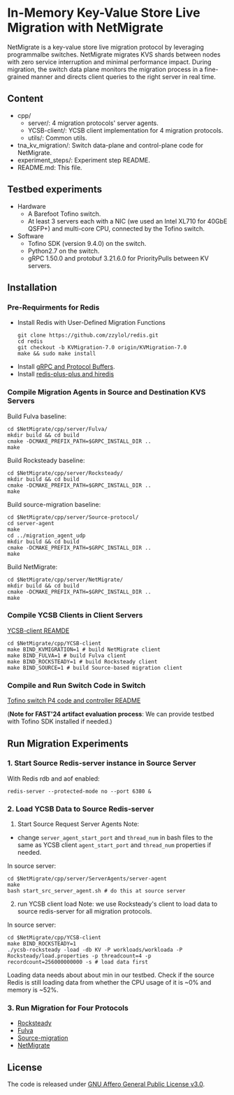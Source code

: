 # In-Memory Key-Value Store Live Migration with NetMigrate

NetMigrate is a key-value store live migration protocol by leveraging programmalbe switches. NetMigrate migrates KVS shards between nodes with zero service interruption and minimal performance impact. During migration, the switch data plane monitors the migration process in a fine-grained manner and directs client queries to the right server in real time.

## Content
* cpp/
    * server/: 4 migration protocols' server agents.
    * YCSB-client/: YCSB client implementation for 4 migration protocols.
    * utils/: Common utils.
* tna_kv_migration/: Switch data-plane and control-plane code for NetMigrate. 
* experiment_steps/: Experiment step README.
* README.md: This file.

## Testbed experiments
* Hardware 
   * A Barefoot Tofino switch.
   * At least 3 servers each with a NIC (we used an Intel XL710 for 40GbE QSFP+) and multi-core CPU, connected by the Tofino switch.
* Software
   * Tofino SDK (version 9.4.0) on the switch.
   * Python2.7 on the switch.
   * gRPC 1.50.0 and protobuf 3.21.6.0 for PriorityPulls between KV servers.

## Installation
### Pre-Requirments for Redis

* Install Redis with User-Defined Migration Functions
    ```
    git clone https://github.com/zzylol/redis.git
    cd redis
    git checkout -b KVMigration-7.0 origin/KVMigration-7.0
    make && sudo make install 
    ```
* Install [gRPC and Protocol Buffers](https://grpc.io/docs/languages/cpp/quickstart/).
* Install [redis-plus-plus and hiredis](https://github.com/sewenew/redis-plus-plus?tab=readme-ov-file#installation)

### Compile Migration Agents in Source and Destination KVS Servers
Build Fulva baseline:
```
cd $NetMigrate/cpp/server/Fulva/
mkdir build && cd build
cmake -DCMAKE_PREFIX_PATH=$GRPC_INSTALL_DIR ..
make 
```

Build Rocksteady baseline:
```
cd $NetMigrate/cpp/server/Rocksteady/
mkdir build && cd build
cmake -DCMAKE_PREFIX_PATH=$GRPC_INSTALL_DIR ..
make 
```

Build source-migration baseline:
```
cd $NetMigrate/cpp/server/Source-protocol/
cd server-agent
make
cd ../migration_agent_udp
mkdir build && cd build
cmake -DCMAKE_PREFIX_PATH=$GRPC_INSTALL_DIR ..
make
```

Build NetMigrate: 
```
cd $NetMigrate/cpp/server/NetMigrate/
mkdir build && cd build
cmake -DCMAKE_PREFIX_PATH=$GRPC_INSTALL_DIR ..
make 
```

### Compile YCSB Clients in Client Servers
[YCSB-client REAMDE](cpp/YCSB-client/README.md)
```
cd $NetMigrate/cpp/YCSB-client
make BIND_KVMIGRATION=1 # build NetMigrate client
make BIND_FULVA=1 # build Fulva client
make BIND_ROCKSTEADY=1 # build Rocksteady client
make BIND_SOURCE=1 # build Source-based migration client
```

### Compile and Run Switch Code in Switch
[Tofino switch P4 code and controller README](tna_kv_migration/README.md)

(**Note for FAST'24 artifact evaluation process**: We can provide testbed with Tofino SDK installed if needed.)

## Run Migration Experiments  
 
### 1. Start Source Redis-server instance in Source Server
With Redis rdb and aof enabled:
```
redis-server --protected-mode no --port 6380 &
```

### 2. Load YCSB Data to Source Redis-server
1. Start Source Request Server Agents
Note: 
* change ```server_agent_start_port``` and ```thread_num``` in bash files to the same as YCSB client ```agent_start_port``` and ```thread_num``` properties if needed.

In source server:
```
cd $NetMigrate/cpp/server/ServerAgents/server-agent
make 
bash start_src_server_agent.sh # do this at source server
```

2. run YCSB client load
Note: we use Rocksteady's client to load data to source redis-server for all migration protocols.

In source server:
```
cd $NetMigrate/cpp/YCSB-client 
make BIND_ROCKSTEADY=1
./ycsb-rocksteady -load -db KV -P workloads/workloada -P Rocksteady/load.properties -p threadcount=4 -p recordcount=256000000000 -s # load data first
```
Loading data needs about about  min in our testbed. Check if the source Redis is still loading data from whether the CPU usage of it is ~0% and memory is ~52%.

### 3. Run Migration for Four Protocols
* [Rocksteady](experiment_steps/Rocksteady.md)
* [Fulva](experiment_steps/Fulva.md)
* [Source-migration](experiment_steps/Source.md)
* [NetMigrate](experiment_steps/NetMigrate.md)

## License
The code is released under [GNU Affero General Public License v3.0](LICENSE).
